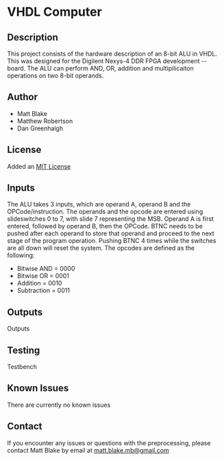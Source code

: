 # VHDL Computer

## Description
This project consists of the hardware description of an 8-bit ALU in VHDL. This was designed for the Digilent Nexys-4 DDR FPGA development
-- board. The ALU can perform AND, OR, addition and multipilicaiton operations on two 8-bit operands. 

## Author
+ Matt Blake
+ Matthew Robertson
+ Dan Greenhalgh

## License
Added an [MIT License](LICENSE)

## Inputs
The ALU takes 3 inputs, which are operand A, operand B and the OPCode/instruction. The operands and the opcode are entered using slideswitches 0 to 7, with slide 7 representing the MSB. Operand A is first entered, followed by operand B, then the OPCode. BTNC needs to be pushed after each operand to store that operand and proceed to the next stage of the program operation. Pushing BTNC 4 times while the switches are all down will reset the system. The opcodes are defined as the following: 
* Bitwise AND = 0000
* Bitwise OR = 0001
* Addition = 0010
* Subtraction = 0011

## Outputs
Outputs

## Testing
Testbench 

## Known Issues
There are currently no known issues

## Contact
If you encounter any issues or questions with the preprocessing, please contact 
Matt Blake by email at matt.blake.mb@gmail.com
